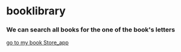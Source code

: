 # booklibrary 
### We can search all books for the one of the book's letters
[go to my book Store_app ](http://fua-libra.netlify.app)
